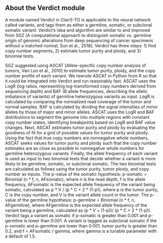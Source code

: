 About the Verdict module
---
A module named Verdict in ClairS-TO is applicable to the neural network called variants, and tags them as either a germline, somatic, or subclonal somatic variant. Verdict’s idea and algorithm are similar to and improved from SGZ [A computational approach to distinguish somatic vs. germline origin of genomic alterations from deep sequencing of cancer specimens without a matched normal, Sun et al., 2018]. Verdict has three steps: 1) find copy number segments, 2) estimate tumor purity and ploidy, and 3) binomial tests.

SGZ suggested using ASCAT [Allele-specific copy number analysis of tumors, Van Loo et al., 2010] to estimate tumor purity, ploidy, and the copy number profile of each variant. We rewrote ASCAT in Python from R so that it could be integrated into Verdict and run reasonably fast. ASCAT uses the LogR (log ratios, representing log-transformed copy numbers derived from sequencing depth) and BAF (B allele frequencies, describing the allelic imbalance of variants) of germline heterozygous variants as input. LogR is calculated by comparing the normalized read coverage of the tumor and normal samples. BAF is calculated by dividing the signal intensities of minor alleles by those of major and minor alleles. ASCAT uses the LogR and BAF distributions to segment the genome into multiple regions with constant copy number states, identifying breakpoints based on LogR and BAF value changes. Next, ASCAT estimates tumor purity and ploidy by evaluating the goodness of fit for a grid of possible values for tumor purity and ploidy. Using the fact that true copy numbers are nonnegative whole numbers, ASCAT seeks values for tumor purity and ploidy such that the copy number estimates are as close as possible to nonnegative whole numbers for germline heterozygous variants. Finally, the allele frequency of each variant is used as input to two binomial tests that decide whether a variant is more likely to be germline, somatic, or subclonal somatic. The two binomial tests are calculated as follows using the tumor purity, tumor ploidy, and copy number as inputs. The p-value of the somatic hypothesis: p-somatic = Binomial (n * f, n, AFsomatic), where n is the read depth, f is the allele frequency, AFsomatic is the expected allele frequency of the variant being somatic, calculated as p * V / (p * C + 2 * (1-p)), where p is the tumor purity, C is the copy number, and V is the variant allele count in the tumor. The p-value of the germline hypothesis: p-germline = Binomial (n * f, n, AFgermline), where AFgermline is the expected allele frequency of the variant being a germline, calculated as (p * V + (1-p))/ (p * C + 2 * (1-p)). Verdict tags a variant as somatic if p-somatic is greater than 0.001 and p-germline is lower than 0.001. A variant is tagged as subclonal somatic if the p-somatic and p-germline are lower than 0.001, tumor purity is greater than 0.2, and f < AFsomatic / gamma, where gamma is a tunable parameter with a default of 1.5.


